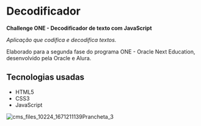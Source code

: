 # Decodificador
**Challenge ONE - Decodificador de texto com JavaScript**

*Aplicação que codifica e decodifica textos.*

Elaborado para a segunda fase do programa ONE - Oracle Next Education, desenvolvido pela Oracle e Alura.

## Tecnologias usadas
- HTML5
- CSS3
- JavaScript


![cms_files_10224_1671211139Prancheta_3](https://github.com/AlineSilvaFerreira/Decodificador/assets/106278948/481c9ccd-a4f9-4c00-a2e9-814e86d6c7ff)
